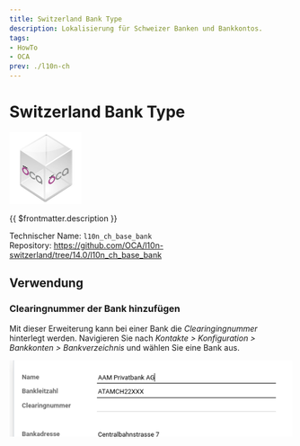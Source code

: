 ```yaml
---
title: Switzerland Bank Type
description: Lokalisierung für Schweizer Banken und Bankkontos.
tags:
- HowTo
- OCA
prev: ./l10n-ch
---
```

# Switzerland Bank Type
![icon_oca_app](attachments/icon_oca_app.png)

{{ $frontmatter.description }}

Technischer Name: `l10n_ch_base_bank`\
Repository: <https://github.com/OCA/l10n-switzerland/tree/14.0/l10n_ch_base_bank>

## Verwendung

### Clearingnummer der Bank hinzufügen

Mit dieser Erweiterung kann bei einer Bank die *Clearingingnummer* hinterlegt werden. Navigieren Sie nach *Kontakte > Konfiguration > Bankkonten > Bankverzeichnis* und wählen Sie eine Bank aus.

![](attachments/Switzerland%20Bank%20type%20Clearingnummer.png)
